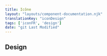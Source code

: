 ```yaml
---
title: Icône
layout: "layouts/component-documentation.njk"
translationKey: "iconDesign"
tags: ['iconFR', 'design']
date: "git Last Modified"
---
```


## Design